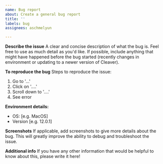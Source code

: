 ```yaml
---
name: Bug report
about: Create a general bug report
title: ''
labels: bug
assignees: aschmelyun

---
```


**Describe the issue**
A clear and concise description of what the bug is. Feel free to use as much detail as you'd like. If possible, include anything that might have happened before the bug started (recently changes in environment or updating to a newer version of Cleaver).

**To reproduce the bug**
Steps to reproduce the issue:
1. Go to '...'
2. Click on '....'
3. Scroll down to '....'
4. See error

**Environment details:**
 - OS: [e.g. MacOS]
 - Version [e.g. 12.0.1]

**Screenshots**
If applicable, add screenshots to give more details about the bug. This will greatly improve the ability to debug and troubleshoot the issue.

**Additional info**
If you have any other information that would be helpful to know about this, please write it here!
